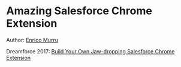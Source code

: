 # Amazing Salesforce Chrome Extension

Author: [Enrico Murru](https://enree.co)

Dreamforce 2017: [Build Your Own Jaw-dropping Salesforce Chrome Extension](https://success.salesforce.com/sessions?eventId=a1Q3A00000stRRuUAM#/session/a2q3A000001ysJuQAI)